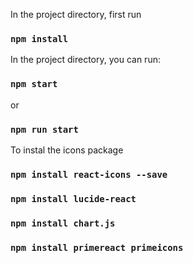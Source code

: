 In the project directory, first run 
### `npm install`

In the project directory, you can run:
### `npm start`
or 
### `npm run start`

To instal the icons package
### `npm install react-icons --save`
### `npm install lucide-react`
### `npm install chart.js`
### `npm install primereact primeicons`


